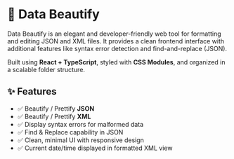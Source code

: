 # 🧼 Data Beautify

Data Beautify is an elegant and developer-friendly web tool for formatting and editing JSON and XML files. It provides a clean frontend interface with additional features like syntax error detection and find-and-replace (JSON).

Built using **React + TypeScript**, styled with **CSS Modules**, and organized in a scalable folder structure.

## ✨ Features

- ✅ Beautify / Prettify **JSON**
- ✅ Beautify / Prettify **XML**
- ✅ Display syntax errors for malformed data
- ✅ Find & Replace capability in JSON
- ✅ Clean, minimal UI with responsive design
- ✅ Current date/time displayed in formatted XML view